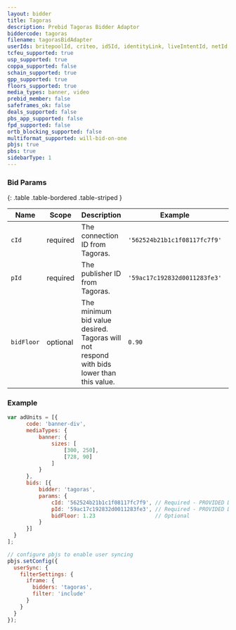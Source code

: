 ```yaml
---
layout: bidder
title: Tagoras
description: Prebid Tagoras Bidder Adaptor
biddercode: tagoras
filename: tagorasBidAdapter
userIds: britepoolId, criteo, id5Id, identityLink, liveIntentId, netId, parrableId, pubCommonId, unifiedId
tcfeu_supported: true
usp_supported: true
coppa_supported: false
schain_supported: true
gpp_supported: true
floors_supported: true
media_types: banner, video
prebid_member: false
safeframes_ok: false
deals_supported: false
pbs_app_supported: false
fpd_supported: false
ortb_blocking_supported: false
multiformat_supported: will-bid-on-one
pbjs: true
pbs: true
sidebarType: 1
---
```


### Bid Params

{: .table .table-bordered .table-striped }

| Name       | Scope    | Description                                                                               | Example                      | Type     |
|------------|----------|-------------------------------------------------------------------------------------------|------------------------------|----------|
| `cId`      | required | The connection ID from Tagoras.                                                          | `'562524b21b1c1f08117fc7f9'` | `string` |
| `pId`      | required | The publisher ID from Tagoras.                                                           | `'59ac17c192832d0011283fe3'` | `string` |
| `bidFloor` | optional | The minimum bid value desired. Tagoras will not respond with bids lower than this value. | `0.90`                       | `float`  |

### Example

  ```javascript
var adUnits = [{
        code: 'banner-div',
        mediaTypes: {
            banner: {
                sizes: [
                    [300, 250],
                    [728, 90]
                ]
            }
        },
        bids: [{
            bidder: 'tagoras',
            params: {
                cId: '562524b21b1c1f08117fc7f9', // Required - PROVIDED DURING SETUP...
                pId: '59ac17c192832d0011283fe3', // Required - PROVIDED DURING SETUP...
                bidFloor: 1.23                   // Optional
            }
        }]
    }
];

// configure pbjs to enable user syncing
pbjs.setConfig({
    userSync: {
      filterSettings: {
        iframe: {
          bidders: 'tagoras',
          filter: 'include'
        }
      }
    }
});
```
